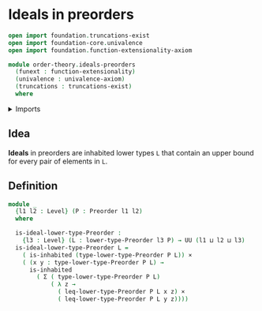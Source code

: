 # Ideals in preorders

```agda
open import foundation.truncations-exist
open import foundation-core.univalence
open import foundation.function-extensionality-axiom

module order-theory.ideals-preorders
  (funext : function-extensionality)
  (univalence : univalence-axiom)
  (truncations : truncations-exist)
  where
```

<details><summary>Imports</summary>

```agda
open import foundation.cartesian-product-types funext univalence
open import foundation.dependent-pair-types
open import foundation.inhabited-types funext univalence truncations
open import foundation.universe-levels

open import order-theory.lower-types-preorders funext univalence truncations
open import order-theory.preorders funext univalence truncations
```

</details>

## Idea

**Ideals** in preorders are inhabited lower types `L` that contain an upper
bound for every pair of elements in `L`.

## Definition

```agda
module _
  {l1 l2 : Level} (P : Preorder l1 l2)
  where

  is-ideal-lower-type-Preorder :
    {l3 : Level} (L : lower-type-Preorder l3 P) → UU (l1 ⊔ l2 ⊔ l3)
  is-ideal-lower-type-Preorder L =
    ( is-inhabited (type-lower-type-Preorder P L)) ×
    ( (x y : type-lower-type-Preorder P L) →
      is-inhabited
        ( Σ ( type-lower-type-Preorder P L)
            ( λ z →
              ( leq-lower-type-Preorder P L x z) ×
              ( leq-lower-type-Preorder P L y z))))
```
